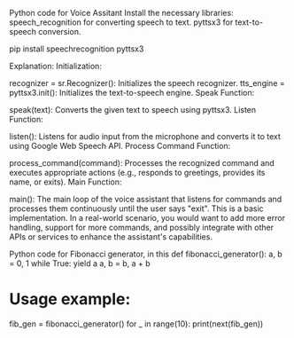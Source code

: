 Python code for Voice Assitant
Install the necessary libraries:
speech_recognition for converting speech to text.
pyttsx3 for text-to-speech conversion.

pip install speechrecognition pyttsx3

Explanation:
Initialization:

recognizer = sr.Recognizer(): Initializes the speech recognizer.
tts_engine = pyttsx3.init(): Initializes the text-to-speech engine.
Speak Function:

speak(text): Converts the given text to speech using pyttsx3.
Listen Function:

listen(): Listens for audio input from the microphone and converts it to text using Google Web Speech API.
Process Command Function:

process_command(command): Processes the recognized command and executes appropriate actions (e.g., responds to greetings, provides its name, or exits).
Main Function:

main(): The main loop of the voice assistant that listens for commands and processes them continuously until the user says "exit".
This is a basic implementation. In a real-world scenario, you would want to add more error handling, support for more commands, and possibly integrate with other APIs or services to enhance the assistant's capabilities.

Python code for Fibonacci generator, in this 
def fibonacci_generator():
    a, b = 0, 1
    while True:
        yield a
        a, b = b, a + b

# Usage example:
fib_gen = fibonacci_generator()
for _ in range(10):
    print(next(fib_gen))
    
